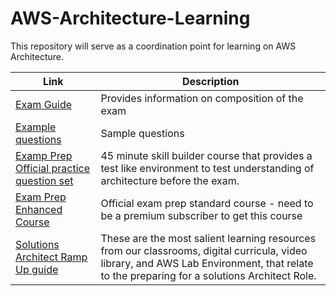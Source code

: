 # AWS-Architecture-Learning

This repository will serve as a coordination point for learning on AWS Architecture.

| Link | Description |
|-----------------|-----------------|
| [Exam Guide](https://d1.awsstatic.com/training-and-certification/docs-sa-assoc/AWS-Certified-Solutions-Architect-Associate_Exam-Guide.pdf)   | Provides information on composition of the exam   |
| [Example questions](https://d1.awsstatic.com/training-and-certification/docs-sa-assoc/AWS-Certified-Solutions-Architect-Associate_Sample-Questions.pdf) | Sample questions   |
| [Examp Prep Official practice question set](https://explore.skillbuilder.aws/learn/course/external/view/elearning/13266/aws-certified-solutions-architect-associate-official-practice-question-set-saa-c03-english?saa=sec&sec=prep)   | 45 minute skill builder course that provides a test like environment to test understanding of architecture before the exam.  |
| [Exam Prep Enhanced Course](https://explore.skillbuilder.aws/learn/course/external/view/elearning/14760/exam-prep-aws-certified-solutions-architect-associate-saa-c03)  | Official exam prep standard course - need to be a premium subscriber to get this course |
| [Solutions Architect Ramp Up guide]([https://explore.skillbuilder.aws/learn/course/external/view/elearning/14760/exam-prep-aws-certified-solutions-architect-associate-saa-c03](https://d1.awsstatic.com/training-and-certification/ramp-up_guides/Ramp-Up_Guide_Architect.pdf))  | These are the most salient learning resources from our classrooms, digital curricula, video library, and AWS Lab Environment, that relate to the preparing for a solutions Architect Role. |

